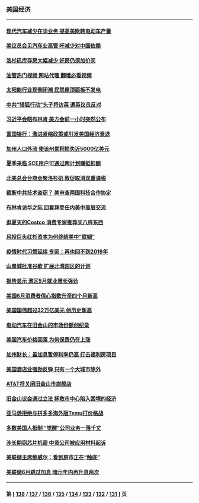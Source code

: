 ### 美国经济
---
#### [现代汽车减少在华业务 提高美欧韩电动车产量](../../pages/ncid1078158/n14019694.md?06210845) 
#### [美议员会见汽车业高管 吁减少对中国依赖](../../pages/ncid1078158/n14019435.md?06210845) 
#### [洛杉矶库存房大幅减少 好房仍须加价买](../../pages/ncid1078158/n14019408.md?06210845) 
#### [油管热门视频 网站代理 翻墙必看视频](http://138.2.39.72:81/youtube.html?epic-marker?06210845)
#### [太阳能行业现倒闭潮 民怨屋顶面板不发电](../../pages/ncid1078158/n14019225.md?06210845) 
#### [中共“猎狐行动”头子将访英 遭英议员反对](../../pages/ncid1078158/n14019129.md?06210845) 
#### [习近平会晤布林肯 美方会前一小时突然公布](../../pages/ncid1078158/n14018856.md?06210845) 
#### [富国银行：激进紧缩政策或引发美国经济衰退](../../pages/ncid1078158/n14018859.md?06210845) 
#### [加州人口外流 使该州累积损失近5000亿美元](../../pages/ncid1078158/n14018660.md?06210845) 
#### [夏季来临 SCE用户可通过两计划赚抵扣额](../../pages/ncid1078158/n14018579.md?06210845) 
#### [北美总会台商会聚洛杉矶 敦促取消双重课税](../../pages/ncid1078158/n14018505.md?06210845) 
#### [截断中共技术盗窃？ 美审查两国科技合作协定](../../pages/ncid1078158/n14018310.md?06210845) 
#### [布林肯访华之际 回看拜登任内美中高层交流](../../pages/ncid1078158/n14018243.md?06210845) 
#### [逛夏天的Costco 消费专家推荐买八样东西](../../pages/ncid1078158/n14011350.md?06210845) 
#### [风投巨头红杉资本为何终结美中“联姻”](../../pages/ncid1078158/n14018040.md?06210845) 
#### [疫情时代习惯延续 专家：再也回不到2019年](../../pages/ncid1078158/n14018083.md?06210845) 
#### [山景城批准谷歌 扩展北湾园区的计划](../../pages/ncid1078158/n14018019.md?06210845) 
#### [报告显示 湾区5月就业增长强劲](../../pages/ncid1078158/n14018016.md?06210845) 
#### [美国6月消费者信心指数升至四个月新高](../../pages/ncid1078158/n14017952.md?06210845) 
#### [美国国债超过32万亿美元 创历史新高](../../pages/ncid1078158/n14017902.md?06210845) 
#### [电动汽车在旧金山的市场份额创纪录](../../pages/ncid1078158/n14017843.md?06210845) 
#### [美国汽车价格回落 为何保费仍在上涨](../../pages/ncid1078158/n14017562.md?06210845) 
#### [加州财长：虽加息暂停利率仍高 打击福利房项目](../../pages/ncid1078158/n14017560.md?06210845) 
#### [美国酒店业强劲反弹 只有一个大城市除外](../../pages/ncid1078158/n14017326.md?06210845) 
#### [AT&T将关闭旧金山市旗舰店](../../pages/ncid1078158/n14017224.md?06210845) 
#### [旧金山议会通过立法 拯救市中心陷入困境的经济](../../pages/ncid1078158/n14017208.md?06210845) 
#### [亚马逊拒绝与拼多多海外版Temu打价格战](../../pages/ncid1078158/n14017047.md?06210845) 
#### [多数美国人抵制 “觉醒”公司业务一落千丈](../../pages/ncid1078158/n14016894.md?06210845) 
#### [涉长期窃芯片机密 中资公司被应用材料起诉](../../pages/ncid1078158/n14016854.md?06210845) 
#### [美联储主席鲍威尔：看到房市正在“触底”](../../pages/ncid1078158/n14016639.md?06210845) 
#### [美联储6月跳过加息 暗示年内再升息两次](../../pages/ncid1078158/n14016202.md?06210845) 

---
#### 第 [ [138](./138.md?06210845) / [137](./137.md?06210845) / [136](./136.md?06210845) / [135](./135.md?06210845) / [134](./134.md?06210845) / [133](./133.md?06210845) / [132](./132.md?06210845) / [131](./131.md?06210845) ] 页
